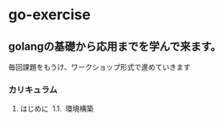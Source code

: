 # go-exercise

## golangの基礎から応用までを学んで来ます。
毎回課題をもうけ、ワークショップ形式で進めていきます


### カリキュラム

1. はじめに
  1.1.  環境構築
  
